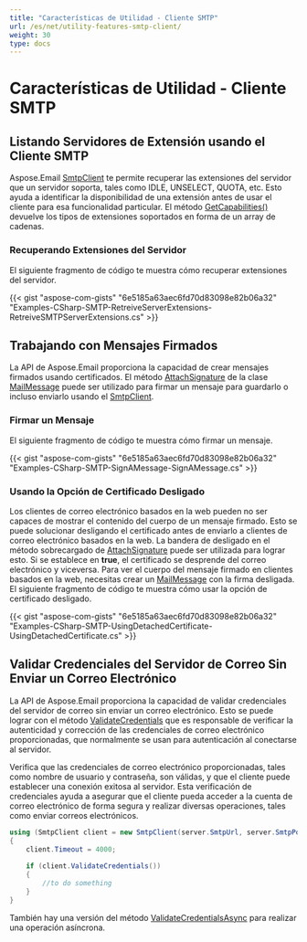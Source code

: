 ```yaml
---
title: "Características de Utilidad - Cliente SMTP"
url: /es/net/utility-features-smtp-client/
weight: 30
type: docs
---
```


# Características de Utilidad - Cliente SMTP

## **Listando Servidores de Extensión usando el Cliente SMTP**

Aspose.Email [SmtpClient](https://reference.aspose.com/email/net/aspose.email.clients.smtp/smtpclient/) te permite recuperar las extensiones del servidor que un servidor soporta, tales como IDLE, UNSELECT, QUOTA, etc. Esto ayuda a identificar la disponibilidad de una extensión antes de usar el cliente para esa funcionalidad particular. El método [GetCapabilities()](https://reference.aspose.com/email/net/aspose.email.clients/emailclient/getcapabilities/#getcapabilities) devuelve los tipos de extensiones soportados en forma de un array de cadenas.

### **Recuperando Extensiones del Servidor**

El siguiente fragmento de código te muestra cómo recuperar extensiones del servidor.

{{< gist "aspose-com-gists" "6e5185a63aec6fd70d83098e82b06a32" "Examples-CSharp-SMTP-RetreiveServerExtensions-RetreiveSMTPServerExtensions.cs" >}}

## **Trabajando con Mensajes Firmados**

La API de Aspose.Email proporciona la capacidad de crear mensajes firmados usando certificados. El método [AttachSignature](https://reference.aspose.com/email/net/aspose.email/mailmessage/attachsignature/#attachsignature/) de la clase [MailMessage](https://reference.aspose.com/email/net/aspose.email/mailmessage/) puede ser utilizado para firmar un mensaje para guardarlo o incluso enviarlo usando el [SmtpClient](https://reference.aspose.com/email/net/aspose.email.clients.smtp/smtpclient/).

### **Firmar un Mensaje**

El siguiente fragmento de código te muestra cómo firmar un mensaje.

{{< gist "aspose-com-gists" "6e5185a63aec6fd70d83098e82b06a32" "Examples-CSharp-SMTP-SignAMessage-SignAMessage.cs" >}}

### **Usando la Opción de Certificado Desligado**

Los clientes de correo electrónico basados en la web pueden no ser capaces de mostrar el contenido del cuerpo de un mensaje firmado. Esto se puede solucionar desligando el certificado antes de enviarlo a clientes de correo electrónico basados en la web. La bandera de desligado en el método sobrecargado de [AttachSignature](https://reference.aspose.com/email/net/aspose.email/mailmessage/attachsignature/#attachsignature/) puede ser utilizada para lograr esto. Si se establece en **true**, el certificado se desprende del correo electrónico y viceversa. Para ver el cuerpo del mensaje firmado en clientes basados en la web, necesitas crear un [MailMessage](https://reference.aspose.com/email/net/aspose.email/mailmessage/) con la firma desligada. El siguiente fragmento de código te muestra cómo usar la opción de certificado desligado.

{{< gist "aspose-com-gists" "6e5185a63aec6fd70d83098e82b06a32" "Examples-CSharp-SMTP-UsingDetachedCertificate-UsingDetachedCertificate.cs" >}}

## **Validar Credenciales del Servidor de Correo Sin Enviar un Correo Electrónico**

La API de Aspose.Email proporciona la capacidad de validar credenciales del servidor de correo sin enviar un correo electrónico. Esto se puede lograr con el método [ValidateCredentials](https://reference.aspose.com/email/net/aspose.email.clients.smtp/smtpclient/validatecredentials/) que es responsable de verificar la autenticidad y corrección de las credenciales de correo electrónico proporcionadas, que normalmente se usan para autenticación al conectarse al servidor.

Verifica que las credenciales de correo electrónico proporcionadas, tales como nombre de usuario y contraseña, son válidas, y que el cliente puede establecer una conexión exitosa al servidor. Esta verificación de credenciales ayuda a asegurar que el cliente pueda acceder a la cuenta de correo electrónico de forma segura y realizar diversas operaciones, tales como enviar correos electrónicos.

```cs
using (SmtpClient client = new SmtpClient(server.SmtpUrl, server.SmtpPort, "username", "password", SecurityOptions.Auto))
{
    client.Timeout = 4000;
   
    if (client.ValidateCredentials())
    {
        //to do something
    }
}
```

También hay una versión del método [ValidateCredentialsAsync](https://reference.aspose.com/email/net/aspose.email.clients.smtp/smtpclient/validatecredentialsasync/) para realizar una operación asíncrona.